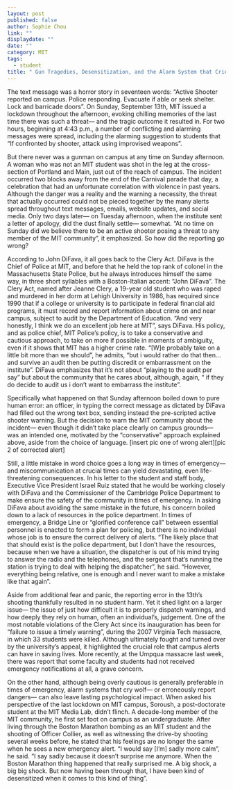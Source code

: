```yaml
---
layout: post
published: false
author: Sophie Chou
link: ""
displaydate: ""
date: ""
category: MIT
tags: 
  - student
title: " Gun Tragedies, Desensitization, and the Alarm System that Cried Wolf"
---
```


The text message was a horror story in seventeen words: “Active Shooter reported on campus. Police responding. Evacuate if able or seek shelter. Lock and barricade doors”. On Sunday, September 13th, MIT issued a lockdown throughout the afternoon, evoking chilling memories of the last time there was such a threat— and the tragic outcome it resulted in. For two hours, beginning at 4:43 p.m., a number of conflicting and alarming messages were spread, including the alarming suggestion to students that “If confronted by shooter, attack using improvised weapons”. 
	
But there never was a gunman on campus at any time on Sunday afternoon. A woman who was not an MIT student was shot in the leg at the cross-section of Portland and Main, just out of the reach of campus. The incident occurred two blocks away from the end of the Carnival parade that day, a celebration that had an unfortunate correlation with violence in past years. Although the danger was a reality and the warning a necessity, the threat that actually occurred could not be pieced together by the many alerts spread throughout text messages, emails, website updates, and social media. Only two days later— on Tuesday afternoon, when the institute sent a letter of apology, did the dust finally settle— somewhat. “At no time on Sunday did we believe there to be an active shooter posing a threat to any member of the MIT community”, it emphasized. So how did the reporting go wrong?

According to John DiFava, it all goes back to the Clery Act. DiFava is the Chief of Police at MIT, and before that he held the top rank of colonel in the Massachusetts State Police, but he always introduces himself the same way, in three short syllables with a Boston-Italian accent: “John DiFava”. The Clery Act, named after Jeanne Clery, a 19-year old student who was raped and murdered in her dorm at Lehigh University in 1986, has required since 1990 that if a college or university is to participate in federal financial aid programs, it must record and report information about crime on and near campus, subject to audit by the Department of Education. “And very honestly, I think we do an excellent job here at MIT”, says DiFava.  His policy, and as police chief, MIT Police’s policy, is to take a conservative and cautious approach, to take on more if possible in moments of ambiguity, even if it shows that MIT has a higher crime rate. “[W]e probably take on a little bit more than we should”, he admits, “but i would rather do that then… and survive an audit then be putting discredit or embarrassment on the institute”. DiFava emphasizes that it’s not about “playing to the audit per say” but about the community that he cares about, although, again, “ if they do decide to audit us i don’t want to embarrass the institute”.
	
Specifically what happened on that Sunday afternoon boiled down to pure human error: an officer, in typing the correct message as dictated by DiFava had filled out the wrong text box, sending instead the pre-scripted active shooter warning. But the decision to warn the MIT community about the incident— even though it didn’t take place clearly on campus grounds— was an intended one, motivated by the “conservative" approach explained above, aside from the choice of language. [insert pic one of wrong alert][pic 2 of corrected alert] 

Still, a little mistake in word choice goes a long way in times of emergency— and miscommunication at crucial times can yield devastating, even life-threatening consequences. In his letter to the student and staff body, Executive Vice President Israel Ruiz stated that he would be working closely with DiFava and the Commissioner of the Cambridge Police Department to make ensure the safety of the community in times of emergency. In asking DiFava about avoiding the same mistake in the future, his concern boiled down to a lack of resources in the police department. In times of emergency, a Bridge Line or “glorified conference call” between essential personnel is enacted to form a plan for policing, but there is no individual whose job is to ensure the correct delivery of alerts. “The likely place that that should exist is the police department, but I don’t have the resources, because when we have a situation, the dispatcher is out of his mind trying to answer the radio and the telephones, and the sergeant that’s running the station is trying to deal with helping the dispatcher”, he said. “However, everything being relative, one is enough and I never want to make a mistake like that again”.

Aside from additional fear and panic, the reporting error in the 13th’s shooting thankfully resulted in no student harm. Yet it shed light on a larger issue— the issue of just how difficult it is to properly dispatch warnings, and how deeply they rely on human, often an individual’s, judgement. One of the most notable violations of the Clery Act since its inauguration has been for “failure to issue a timely warning”, during the 2007 Virginia Tech massacre, in which 33 students were killed. Although ultimately fought and turned over by the university’s appeal, it highlighted the crucial role that campus alerts can have in saving lives. More recently, at the Umpqua massacre last week, there was report that some faculty and students had not received emergency notifications at all, a grave concern.

On the other hand, although being overly cautious is generally preferable in times of emergency, alarm systems that cry wolf— or erroneously report dangers— can also leave lasting psychological impact. When asked his perspective of the last lockdown on MIT campus, Soroush, a post-doctorate student at the MIT Media Lab, didn’t flinch. A decade-long member of the MIT community, he first set foot on campus as an undergraduate. After living through the Boston Marathon bombing as an MIT student and the shooting of Officer Collier, as well as witnessing the drive-by shooting several weeks before, he stated that his feelings are no longer the same when he sees a new emergency alert. “I would say [I’m] sadly more calm”, he said. “I say sadly because it doesn’t surprise me anymore. When the Boston Marathon thing happened that really surprised me. A big shock, a big big shock. But now having been through that, I have been kind of desensitized when it comes to this kind of thing”.


 
